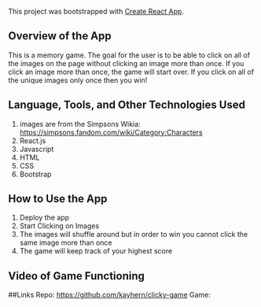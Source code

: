 This project was bootstrapped with [Create React App](https://github.com/facebook/create-react-app).

## Overview of the App
This is a memory game. The goal for the user is to be able to click on all of the images on the page without clicking an image more than once. If you click an image more than once, the game will start over. If you click on all of the unique images only once then you win!

## Language, Tools, and Other Technologies Used
1. images are from the Simpsons Wikia: https://simpsons.fandom.com/wiki/Category:Characters
1. React.js
1. Javascript
1. HTML
1. CSS
1. Bootstrap

## How to Use the App
1. Deploy the app
1. Start Clicking on Images
1. The images will shuffle around but in order to win you cannot click the same image more than once
1. The game will keep track of your highest score

## Video of Game Functioning

##Links
Repo: https://github.com/kayhern/clicky-game
Game: